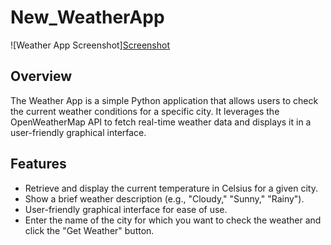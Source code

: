 # New_WeatherApp
![Weather App Screenshot][Screenshot ](https://github.com/kkg124ds/New_WeatherApp/assets/91371042/7963fdbc-7a45-4765-8bfc-3d13c8d0e583)



## Overview

The Weather App is a simple Python application that allows users to check the current weather conditions for a specific city. It leverages the OpenWeatherMap API to fetch real-time weather data and displays it in a user-friendly graphical interface.

## Features

- Retrieve and display the current temperature in Celsius for a given city.
- Show a brief weather description (e.g., "Cloudy," "Sunny," "Rainy").
- User-friendly graphical interface for ease of use.
-  Enter the name of the city for which you want to check the weather and click the "Get Weather" button.
